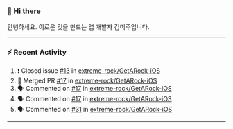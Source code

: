 ### 👋 Hi there 

안녕하세요. 이로운 것을 만드는 앱 개발자 김미주입니다. 

---
### :zap: Recent Activity

<!--START_SECTION:activity-->
1. ❗️ Closed issue [#13](https://github.com/extreme-rock/GetARock-iOS/issues/13) in [extreme-rock/GetARock-iOS](https://github.com/extreme-rock/GetARock-iOS)
2. 🎉 Merged PR [#17](https://github.com/extreme-rock/GetARock-iOS/pull/17) in [extreme-rock/GetARock-iOS](https://github.com/extreme-rock/GetARock-iOS)
3. 🗣 Commented on [#17](https://github.com/extreme-rock/GetARock-iOS/issues/17) in [extreme-rock/GetARock-iOS](https://github.com/extreme-rock/GetARock-iOS)
4. 🗣 Commented on [#17](https://github.com/extreme-rock/GetARock-iOS/issues/17) in [extreme-rock/GetARock-iOS](https://github.com/extreme-rock/GetARock-iOS)
5. 🗣 Commented on [#31](https://github.com/extreme-rock/GetARock-iOS/issues/31) in [extreme-rock/GetARock-iOS](https://github.com/extreme-rock/GetARock-iOS)
<!--END_SECTION:activity-->

---

<!--
**compuTasha/compuTasha** is a ✨ _special_ ✨ repository because its `README.md` (this file) appears on your GitHub profile.

Here are some ideas to get you started:

- 🔭 I’m currently working on ...
- 🌱 I’m currently learning ...
- 👯 I’m looking to collaborate on ...
- 🤔 I’m looking for help with ...
- 💬 Ask me about ...
- 📫 How to reach me: ...
- 😄 Pronouns: ...
- ⚡ Fun fact: ...
-->